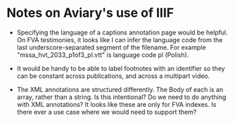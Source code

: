# Notes on Aviary's use of IIIF

* Specifying the language of a captions annotation page would be helpful. On FVA
  testimonies, it looks like I can infer the language code from the last
  underscore-separated segment of the filename. For example
  "mssa_hvt_2033_p1of3_pl.vtt" is language code pl (Polish).

* It would be handy to be able to label footnotes with an identifier so they can
  be constant across publications, and across a multipart video.

* The XML annotations are structured differently. The Body of each is an array,
  rather than a string. Is this intentional? Do we need to do anything with XML
  annotations? It looks like these are only for FVA indexes. Is there ever a use
  case where we would need to support them?

